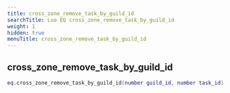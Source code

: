 ```yaml
---
title: cross_zone_remove_task_by_guild_id
searchTitle: Lua EQ cross_zone_remove_task_by_guild_id
weight: 1
hidden: true
menuTitle: cross_zone_remove_task_by_guild_id
---
```

## cross_zone_remove_task_by_guild_id
```lua
eq.cross_zone_remove_task_by_guild_id(number guild_id, number task_id) -- void
```